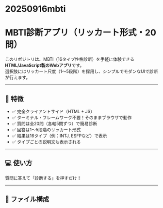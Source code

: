 # 20250916mbti

# MBTI診断アプリ（リッカート形式・20問）

このリポジトリは、MBTI（16タイプ性格診断）を手軽に体験できる**HTML/JavaScript製のWebアプリ**です。  
選択肢にはリッカート尺度（1〜5段階）を採用し、シンプルでモダンなUIで診断が行えます。

---

## 🚀 特徴

- ✅ 完全クライアントサイド（HTML + JS）
- ✅ ターミナル・フレームワーク不要！そのままブラウザで動作
- ✅ 質問は全20問（各軸5問ずつ）で簡易診断
- ✅ 回答は1〜5段階のリッカート形式
- ✅ 結果は16タイプ（例：INTJ, ESFPなど）で表示
- ✅ タイプごとの説明文も表示される

---

## 💻 使い方

質問に答えて「診断する」を押すだけ！

---

## 📁 ファイル構成

